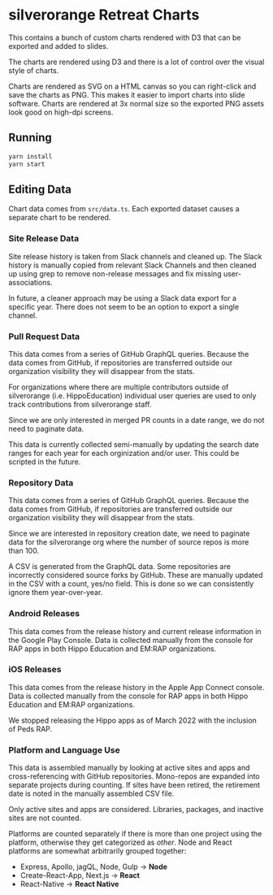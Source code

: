 # silverorange Retreat Charts

This contains a bunch of custom charts rendered with D3 that can be exported
and added to slides.

The charts are rendered using D3 and there is a lot of control over the visual
style of charts.

Charts are rendered as SVG on a HTML canvas so you can right-click and save the
charts as PNG. This makes it easier to import charts into slide software.
Charts are rendered at 3x normal size so the exported PNG assets look good on
high-dpi screens.

## Running

```sh
yarn install
yarn start
```

## Editing Data

Chart data comes from `src/data.ts`. Each exported dataset causes a separate
chart to be rendered.

### Site Release Data

Site release history is taken from Slack channels and cleaned up. The Slack
history is manually copied from relevant Slack Channels and then cleaned up
using grep to remove non-release messages and fix missing user-associations.

In future, a cleaner approach may be using a Slack data export for a specific
year. There does not seem to be an option to export a single channel.

### Pull Request Data

This data comes from a series of GitHub GraphQL queries. Because the data comes
from GitHub, if repositories are transferred outside our organization
visibility they will disappear from the stats.

For organizations where there are multiple contributors outside of silverorange
(i.e. HippoEducation) individual user queries are used to only track
contributions from silverorange staff.

Since we are only interested in merged PR counts in a date range, we do not
need to paginate data.

This data is currently collected semi-manually by updating the search date
ranges for each year for each orginization and/or user. This could be scripted
in the future.

### Repository Data

This data comes from a series of GitHub GraphQL queries. Because the data comes
from GitHub, if repositories are transferred outside our organization
visibility they will disappear from the stats.

Since we are interested in repository creation date, we need to paginate data
for the silverorange org where the number of source repos is more than 100.

A CSV is generated from the GraphQL data. Some repositories are incorrectly
considered source forks by GitHub. These are manually updated in the CSV with
a count, yes/no field. This is done so we can consistently ignore them
year-over-year.

### Android Releases

This data comes from the release history and current release information in the
Google Play Console. Data is collected manually from the console for RAP apps
in both Hippo Education and EM:RAP organizations.

### iOS Releases

This data comes from the release history in the Apple App Connect console.
Data is collected manually from the console for RAP apps in both
Hippo Education and EM:RAP organizations.

We stopped releasing the Hippo apps as of March 2022 with the inclusion of
Peds RAP.

### Platform and Language Use

This data is assembled manually by looking at active sites and apps and
cross-referencing with GitHub repositories. Mono-repos are expanded into
separate projects during counting. If sites have been retired, the retirement
date is noted in the manually assembled CSV file.

Only active sites and apps are considered. Libraries, packages, and inactive
sites are not counted.

Platforms are counted separately if there is more than one project using the
platform, otherwise they get categorized as _other_. Node and React platforms
are somewhat arbitrarily grouped together:

- Express, Apollo, jagQL, Node, Gulp -> **Node**
- Create-React-App, Next.js -> **React**
- React-Native -> **React Native**
